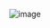 ![image](https://github.com/BeytullahYayla/DentAI/assets/78471151/c6475d04-624f-41af-a5ba-6011b78170ef)
